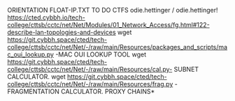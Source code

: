ORIENTATION
FLOAT-IP.TXT TO DO CTFS 
odie.hettinger / odie.hettinger!
https://cted.cybbh.io/tech-college/cttsb/cctc/net/Net/Modules/01_Network_Access/fg.html#122-describe-lan-topologies-and-devices
wget https://git.cybbh.space/cted/tech-college/cttsb/cctc/net/Net/-/raw/main/Resources/packages_and_scripts/mac_oui_lookup.py -MAC OUI LOOKUP TOOL
wget https://git.cybbh.space/cted/tech-college/cttsb/cctc/net/Net/-/raw/main/Resources/cal.py- SUBNET CALCULATOR.
wget https://git.cybbh.space/cted/tech-college/cttsb/cctc/net/Net/-/raw/main/Resources/frag.py -FRAGMENTATION CALCULATOR.
PROXY CHAINS*
